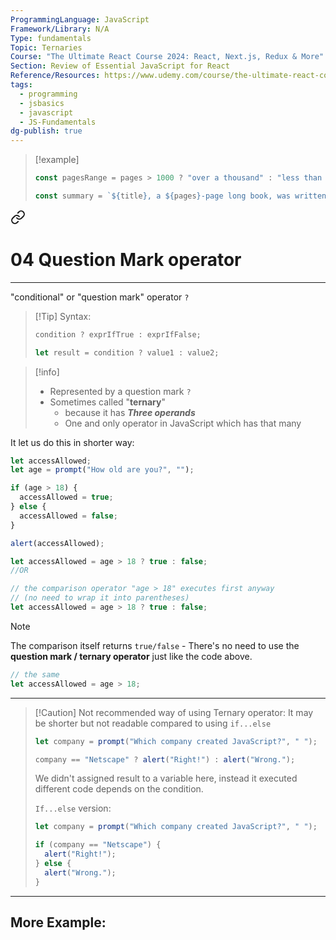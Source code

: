 ```yaml
---
ProgrammingLanguage: JavaScript
Framework/Library: N/A
Type: fundamentals
Topic: Ternaries
Course: "The Ultimate React Course 2024: React, Next.js, Redux & More"
Section: Review of Essential JavaScript for React
Reference/Resources: https://www.udemy.com/course/the-ultimate-react-course/
tags:
  - programming
  - jsbasics
  - javascript
  - JS-Fundamentals
dg-publish: true
---
```

>[!example]
>```javascript
>const pagesRange = pages > 1000 ? "over a thousand" : "less than 1000"; // over a thousand
>```
>
>```javascript
>const summary = `${title}, a ${pages}-page long book, was written by ${author} and published in ${publicationDate.split("-")[0]}. The book ${hasMovieAdaptation ? "" : "not"} been adapted as a movie`;
>```





<div class="transclusion internal-embed is-loaded"><a class="markdown-embed-link" href="/programming/web-development/front-end/javascript-vanilla/01-basics/08-conditionals/04-ternary-question-mark-operator/" aria-label="Open link"><svg xmlns="http://www.w3.org/2000/svg" width="24" height="24" viewBox="0 0 24 24" fill="none" stroke="currentColor" stroke-width="2" stroke-linecap="round" stroke-linejoin="round" class="svg-icon lucide-link"><path d="M10 13a5 5 0 0 0 7.54.54l3-3a5 5 0 0 0-7.07-7.07l-1.72 1.71"></path><path d="M14 11a5 5 0 0 0-7.54-.54l-3 3a5 5 0 0 0 7.07 7.07l1.71-1.71"></path></svg></a><div class="markdown-embed">





# 04 Question Mark operator

---

"conditional" or "question mark" operator `?`

> [!Tip] Syntax:
>
> ```javascript
> condition ? exprIfTrue : exprIfFalse;
>
> let result = condition ? value1 : value2;
> ```

> [!info]
>
> - Represented by a question mark `?`
> - Sometimes called "**ternary**"
>   - because it has **_Three operands_**
>   - One and only operator in JavaScript which has that many

It let us do this in shorter way:

```javascript
let accessAllowed;
let age = prompt("How old are you?", "");

if (age > 18) {
  accessAllowed = true;
} else {
  accessAllowed = false;
}

alert(accessAllowed);
```

```javascript
let accessAllowed = age > 18 ? true : false;
//OR

// the comparison operator "age > 18" executes first anyway
// (no need to wrap it into parentheses)
let accessAllowed = age > 18 ? true : false;
```

> [!note]
> The comparison itself returns `true/false` - There's no need to use the **question mark / ternary operator** just like the code above.
>
> ```javascript
> // the same
> let accessAllowed = age > 18;
> ```

---

> [!Caution] Not recommended way of using Ternary operator:
> It may be shorter but not readable compared to using `if...else`
>
> ```javascript
> let company = prompt("Which company created JavaScript?", " ");
>
> company == "Netscape" ? alert("Right!") : alert("Wrong.");
> ```
>
> We didn't assigned result to a variable here, instead it executed different code depends on the condition.
>
> `If...else` version:
>
> ```javascript
> let company = prompt("Which company created JavaScript?", " ");
>
> if (company == "Netscape") {
>   alert("Right!");
> } else {
>   alert("Wrong.");
> }
> ```

---

## More Example:


</div></div>
